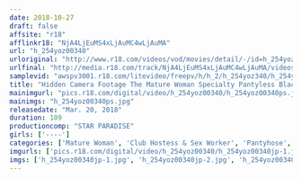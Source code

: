 ```yaml
---
date: 2018-10-27
draft: false
affsite: "r18"
afflinkr18: "NjA4LjEuMS4xLjAuMC4wLjAuMA"
url: "h_254yoz00340"
urloriginal: "http://www.r18.com/videos/vod/movies/detail/-/id=h_254yoz00340"
urlfinal: "http://media.r18.com/track/NjA4LjEuMS4xLjAuMC4wLjAuMA/videos/vod/movies/detail/-/id=h_254yoz00340"
samplevid: "awspv3001.r18.com/litevideo/freepv/h/h_2/h_254yoz340/h_254yoz340_dmb_w.mp4"
title: "Hidden Camera Footage The Mature Woman Specialty Pantyless Black Stocking Delivery Health Call Girl Service"
mainimgurl: "pics.r18.com/digital/video/h_254yoz00340/h_254yoz00340ps.jpg"
mainimgs: "h_254yoz00340ps.jpg"
releasedate: "Mar. 20, 2018"
duration: 109
productioncomp: "STAR PARADISE"
girls: ['----']
categories: ['Mature Woman', 'Club Hostess & Sex Worker', 'Pantyhose', 'Miniskirt', 'Voyeur', 'Hi-Def']
imgurls: ['pics.r18.com/digital/video/h_254yoz00340/h_254yoz00340jp-1.jpg', 'pics.r18.com/digital/video/h_254yoz00340/h_254yoz00340jp-2.jpg', 'pics.r18.com/digital/video/h_254yoz00340/h_254yoz00340jp-3.jpg', 'pics.r18.com/digital/video/h_254yoz00340/h_254yoz00340jp-4.jpg', 'pics.r18.com/digital/video/h_254yoz00340/h_254yoz00340jp-5.jpg', 'pics.r18.com/digital/video/h_254yoz00340/h_254yoz00340jp-6.jpg', 'pics.r18.com/digital/video/h_254yoz00340/h_254yoz00340jp-7.jpg', 'pics.r18.com/digital/video/h_254yoz00340/h_254yoz00340jp-8.jpg', 'pics.r18.com/digital/video/h_254yoz00340/h_254yoz00340jp-9.jpg', 'pics.r18.com/digital/video/h_254yoz00340/h_254yoz00340jp-10.jpg', 'pics.r18.com/digital/video/h_254yoz00340/h_254yoz00340jp-11.jpg', 'pics.r18.com/digital/video/h_254yoz00340/h_254yoz00340jp-12.jpg', 'pics.r18.com/digital/video/h_254yoz00340/h_254yoz00340jp-13.jpg', 'pics.r18.com/digital/video/h_254yoz00340/h_254yoz00340jp-14.jpg', 'pics.r18.com/digital/video/h_254yoz00340/h_254yoz00340jp-15.jpg', 'pics.r18.com/digital/video/h_254yoz00340/h_254yoz00340jp-16.jpg', 'pics.r18.com/digital/video/h_254yoz00340/h_254yoz00340jp-17.jpg', 'pics.r18.com/digital/video/h_254yoz00340/h_254yoz00340jp-18.jpg', 'pics.r18.com/digital/video/h_254yoz00340/h_254yoz00340jp-19.jpg', 'pics.r18.com/digital/video/h_254yoz00340/h_254yoz00340jp-20.jpg']
imgs: ['h_254yoz00340jp-1.jpg', 'h_254yoz00340jp-2.jpg', 'h_254yoz00340jp-3.jpg', 'h_254yoz00340jp-4.jpg', 'h_254yoz00340jp-5.jpg', 'h_254yoz00340jp-6.jpg', 'h_254yoz00340jp-7.jpg', 'h_254yoz00340jp-8.jpg', 'h_254yoz00340jp-9.jpg', 'h_254yoz00340jp-10.jpg', 'h_254yoz00340jp-11.jpg', 'h_254yoz00340jp-12.jpg', 'h_254yoz00340jp-13.jpg', 'h_254yoz00340jp-14.jpg', 'h_254yoz00340jp-15.jpg', 'h_254yoz00340jp-16.jpg', 'h_254yoz00340jp-17.jpg', 'h_254yoz00340jp-18.jpg', 'h_254yoz00340jp-19.jpg', 'h_254yoz00340jp-20.jpg']
---
```

